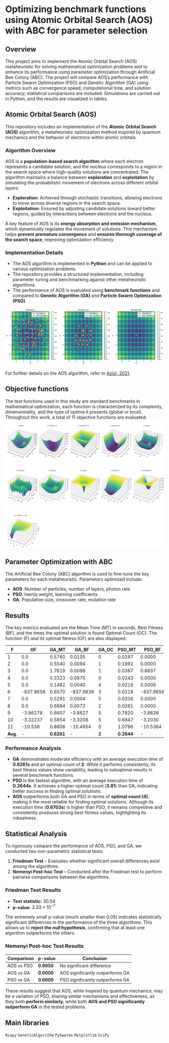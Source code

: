 # Optimizing benchmark functions using Atomic Orbital Search (AOS) with ABC for parameter selection

## Overview
This project aims to implement the Atomic Orbital Search (AOS) metaheuristic for solving mathematical optimization problems and to enhance its performance using parameter optimization through Artificial Bee Colony (ABC). The project will compare AOS’s performance with Particle Swarm Optimization (PSO) and Genetic Algorithm (GA) using metrics such as convergence speed, computational time, and solution accuracy; statistical comparisons are included. Simulations are carried out in Python, and the results are visualized in tables.

## Atomic Orbital Search (AOS)

This repository includes an implementation of the **Atomic Orbital Search (AOS)** algorithm, a metaheuristic optimization method inspired by quantum mechanics and the behavior of electrons within atomic orbitals.

### **Algorithm Overview**
AOS is a **population-based search algorithm** where each electron represents a candidate solution, and the nucleus corresponds to a region in the search space where high-quality solutions are concentrated. The algorithm maintains a balance between **exploration** and **exploitation** by simulating the probabilistic movement of electrons across different orbital layers:

- **Exploration:** Achieved through stochastic transitions, allowing electrons to move across diverse regions in the search space.  
- **Exploitation:** Ensured by adjusting candidate solutions toward better regions, guided by interactions between electrons and the nucleus.  

A key feature of AOS is its **energy absorption and emission mechanism**, which dynamically regulates the movement of solutions. This mechanism helps **prevent premature convergence** and **ensures thorough coverage of the search space**, improving optimization efficiency.

### **Implementation Details**
- The AOS algorithm is implemented in **Python** and can be applied to various optimization problems.  
- The repository provides a structured implementation, including parameter tuning and benchmarking against other metaheuristic algorithms.  
- The performance of AOS is evaluated using **benchmark functions** and compared to **Genetic Algorithm (GA)** and **Particle Swarm Optimization (PSO)**.  

![Figure 1: AOS Evolution](images/AOS_ev.png)

For further details on the AOS algorithm, refer to [Azizi, 2021](https://doi.org/10.1016/j.apm.2020.12.021).  


## Objective functions
The test functions used in this study are standard benchmarks in mathematical optimization, each function is characterized by its complexity, dimensionality, and the type of optima it presents (global or local). Throughout this work, a total of 11 objective functions are evaluated: ![Figure 2: Objective functions](images/functions.png)

## Parameter Optimization with ABC

The Artificial Bee Colony (ABC) algorithm is used to fine-tune the key parameters for each metaheuristic. Parameters optimized include:
- **AOS**: Number of particles, number of layers, photon rate
- **PSO**: Inertia weight, learning coefficients
- **GA**: Population size, crossover rate, mutation rate

## Results
The key metrics evaluated are the Mean Time (MT) in seconds, Best Fitness
(BF), and the times the optimal solution is found Optimal Count (OC). The
function (F) and its optimal fitness (OF) are also displayed:

| F  | OF        | GA_MT  | GA_BF       | GA_OC | PSO_MT | PSO_BF       | PSO_OC | AOS_MT | AOS_BF       | AOS_OC |
|----|----------|--------|-------------|-------|--------|-------------|-------|--------|-------------|-------|
| 1  | 0.0      | 0.5760 | 0.0105      | 0     | 0.0197 | 0.0000      | 5     | 0.5362 | 0.0000      | 5     |
| 2  | 0.0      | 0.5540 | 0.0094      | 1     | 0.1892 | 0.0000      | 5     | 0.4725 | 0.0000      | 5     |
| 3  | 0.0      | 1.7619 | 0.0098      | 1     | 0.0387 | 0.8837      | 0     | 0.7681 | 0.0000      | 5     |
| 4  | 0.0      | 0.3323 | 0.0875      | 0     | 0.0243 | 0.0000      | 5     | 0.4488 | 0.0000      | 5     |
| 5  | 0.0      | 0.1482 | 0.0040      | 4     | 0.0216 | 0.0006      | 5     | 0.3869 | 0.0002      | 5     |
| 6  | -837.9658| 0.6570 | -837.9639   | 3     | 0.0218 | -837.9658   | 5     | 0.4258 | -837.9634   | 5     |
| 7  | 0.0      | 0.5291 | 0.0004      | 5     | 0.0206 | 0.0000      | 5     | 0.3939 | 0.0000      | 4     |
| 8  | 0.0      | 0.6884 | 0.0072      | 2     | 0.0261 | 0.0000      | 5     | 0.5324 | 0.0000      | 5     |
| 9  | -3.86278 | 0.6607 | -3.8627     | 5     | 0.7820 | -3.8628     | 5     | 0.9102 | -3.8628     | 5     |
| 10 | -3.32237 | 0.5854 | -3.3208     | 5     | 0.6847 | -3.2030     | 0     | 0.8226 | -3.3215     | 1     |
| 11 | -10.536  | 0.8808 | -10.4954    | 0     | 1.0796 | -10.5364    | 2     | 1.1907 | -10.5201    | 0     |
| **Avg.** | - | **0.6261** | - | **2** | **0.2644** | - | **3.81** | **0.6703** | - | **4** |

### **Performance Analysis**

- **GA** demonstrates moderate efficiency with an average execution time of **0.6261s** and an optimal count of **2**. While it performs consistently, its best fitness values show variability, leading to suboptimal results in several benchmark functions.  
- **PSO** is the fastest algorithm, with an average execution time of **0.2644s**. It achieves a higher optimal count (**3.81**) than GA, indicating better success in finding optimal solutions.  
- **AOS** outperforms both GA and PSO in terms of **optimal count (4)**, making it the most reliable for finding optimal solutions. Although its execution time (**0.6703s**) is higher than PSO, it remains competitive and consistently produces strong best fitness values, highlighting its robustness.  

## Statistical Analysis

To rigorously compare the performance of AOS, PSO, and GA, we conducted two non-parametric statistical tests:  

1. **Friedman Test** – Evaluates whether significant overall differences exist among the algorithms.  
2. **Nemenyi Post-hoc Test** – Conducted after the Friedman test to perform pairwise comparisons between the algorithms.

### **Friedman Test Results**
- **Test statistic:** 30.54  
- **p-value:** $2.33 \times 10^{-7}$  

The extremely small p-value (much smaller than 0.05) indicates statistically significant differences in the performance of the three algorithms. This allows us to **reject the null hypothesis**, confirming that at least one algorithm outperforms the others.

### **Nemenyi Post-hoc Test Results**
| **Comparison** | **p-value** | **Conclusion** |
|--------------|---------|------------|
| AOS vs PSO | **0.9950** | No significant difference |
| AOS vs GA  | **0.0000** | AOS significantly outperforms GA |
| PSO vs GA  | **0.0000** | PSO significantly outperforms GA |

These results suggest that AOS, while inspired by quantum mechanics, may be a variation of PSO, sharing similar mechanisms and effectiveness, as they both **perform similarly**, while both **AOS and PSO significantly outperform GA** in the tested problems. 

## Main libraries
`Niapy`
`GeneticAlgorithm`
`PySwarms`
`Matplotlib`
`SciPy`